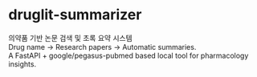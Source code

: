 # druglit-summarizer
의약품 기반 논문 검색 및 초록 요약 시스템   
Drug name → Research papers → Automatic summaries.   
A FastAPI + google/pegasus-pubmed based local tool for pharmacology insights.
